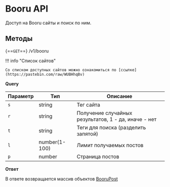 # Booru API
Доступ на Booru сайты и поиск по ним.

## Методы
{==`GET`==} /v1/booru

!!! info "Список сайтов"

    Со списком доступных сайтов можно ознакомиться по [ссылке](https://pastebin.com/raw/WUBHhqBv)

**Query**

| Параметр |  Тип          | Описание                                             |
| -------- | ------------- | ---------------------------------------------------- |
| `s`      | string        | Тег сайта                                            |
| `r`      | string        | Получение случайных результатов, 1 - да, иначе - нет |
| `t`      | string        | Теги для поиска (разделить запятой)                  |
| `l`      | number(1-100) | Лимит получаемых постов                              |
| `p`      | number        | Страница постов                                      |

**Ответ**

В ответе возвращается массив объектов [BooruPost](../objects/booru-post.md)
